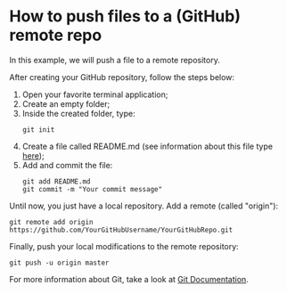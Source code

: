 # How to push files to a (GitHub) remote repo

In this example, we will push a file to a remote repository.

After creating your GitHub repository, follow the steps below:

1. Open your favorite terminal application;
2. Create an empty folder;
3. Inside the created folder, type:
    ```
    git init
    ```
4. Create a file called README.md (see information about this file type
[here](https://help.github.com/articles/markdown-basics/));
5. Add and commit the file:
    ```
    git add README.md
    git commit -m "Your commit message"
    ```
Until now, you just have a local repository. Add a remote (called "origin"):

```
git remote add origin https://github.com/YourGitHubUsername/YourGitHubRepo.git
```

Finally, push your local modifications to the remote repository:

```
git push -u origin master
```

For more information about Git, take a look at
[Git Documentation](http://git-scm.com/doc).


